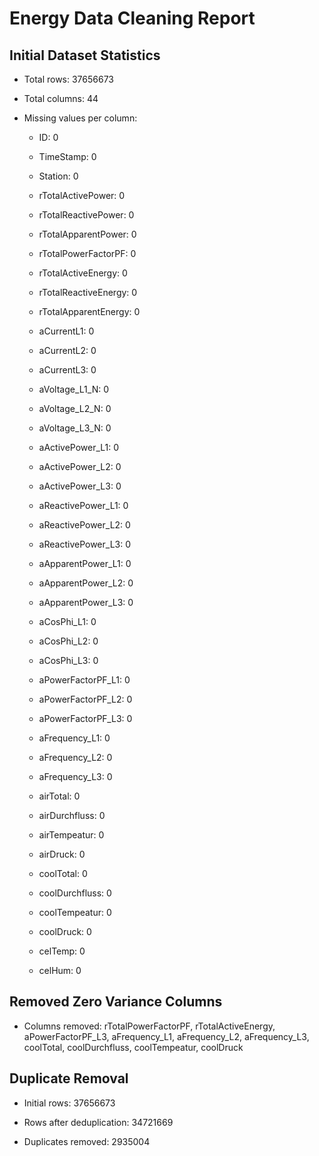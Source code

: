 # Energy Data Cleaning Report


## Initial Dataset Statistics

- Total rows: 37656673

- Total columns: 44

- Missing values per column:

  - ID: 0

  - TimeStamp: 0

  - Station: 0

  - rTotalActivePower: 0

  - rTotalReactivePower: 0

  - rTotalApparentPower: 0

  - rTotalPowerFactorPF: 0

  - rTotalActiveEnergy: 0

  - rTotalReactiveEnergy: 0

  - rTotalApparentEnergy: 0

  - aCurrentL1: 0

  - aCurrentL2: 0

  - aCurrentL3: 0

  - aVoltage_L1_N: 0

  - aVoltage_L2_N: 0

  - aVoltage_L3_N: 0

  - aActivePower_L1: 0

  - aActivePower_L2: 0

  - aActivePower_L3: 0

  - aReactivePower_L1: 0

  - aReactivePower_L2: 0

  - aReactivePower_L3: 0

  - aApparentPower_L1: 0

  - aApparentPower_L2: 0

  - aApparentPower_L3: 0

  - aCosPhi_L1: 0

  - aCosPhi_L2: 0

  - aCosPhi_L3: 0

  - aPowerFactorPF_L1: 0

  - aPowerFactorPF_L2: 0

  - aPowerFactorPF_L3: 0

  - aFrequency_L1: 0

  - aFrequency_L2: 0

  - aFrequency_L3: 0

  - airTotal: 0

  - airDurchfluss: 0

  - airTempeatur: 0

  - airDruck: 0

  - coolTotal: 0

  - coolDurchfluss: 0

  - coolTempeatur: 0

  - coolDruck: 0

  - celTemp: 0

  - celHum: 0


## Removed Zero Variance Columns

- Columns removed: rTotalPowerFactorPF, rTotalActiveEnergy, aPowerFactorPF_L3, aFrequency_L1, aFrequency_L2, aFrequency_L3, coolTotal, coolDurchfluss, coolTempeatur, coolDruck


## Duplicate Removal

- Initial rows: 37656673

- Rows after deduplication: 34721669

- Duplicates removed: 2935004
